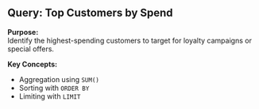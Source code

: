 ## Query: Top Customers by Spend

**Purpose:**  
Identify the highest-spending customers to target for loyalty campaigns or special offers.

**Key Concepts:**
- Aggregation using `SUM()`
- Sorting with `ORDER BY`
- Limiting with `LIMIT`
